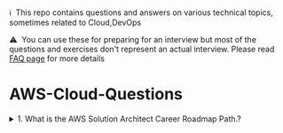 :information_source: &nbsp;This repo contains questions and answers on various technical topics, sometimes related to Cloud,DevOps

:warning: &nbsp;You can use these for preparing for an interview but most of the questions and exercises don't represent an actual interview. Please read [FAQ page](faq.md) for more details

# AWS-Cloud-Questions

<details>
<summary>1. What is the AWS Solution Architect Career Roadmap Path.?</summary><br><b>

👇
  * Refer -  https://github.com/cloudnloud/tech-queries/blob/main/aws/AWS-Solution_architect-Career-Map.png
  
</b></details>


